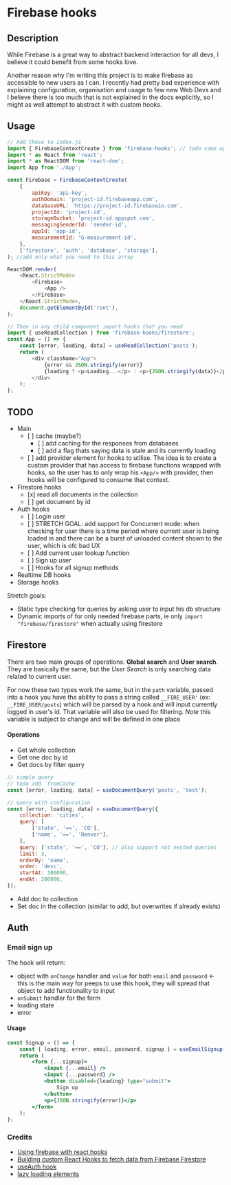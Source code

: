 # Firebase hooks

## Description

While Firebase is a great way to abstract backend interaction for all devs, I believe it could benefit from some hooks love.

Another reason why I'm writing this project is to make firebase as accessible to new users as I can.
I recently had pretty bad experience with explaining configuration, organisation and usage to few new Web Devs and I believe there is too much that is not explained in the docs explicitly, so I might as well attempt to abstract it with custom hooks.

## Usage

```js
// Add these to index.js
import { FirebaseContextCreate } from 'firebase-hooks'; // todo come up with name
import * as React from 'react';
import * as ReactDOM from 'react-dom';
import App from './App';

const Firebase = FirebaseContextCreate(
	{
		apiKey: 'api-key',
		authDomain: 'project-id.firebaseapp.com',
		databaseURL: 'https://project-id.firebaseio.com',
		projectId: 'project-id',
		storageBucket: 'project-id.appspot.com',
		messagingSenderId: 'sender-id',
		appId: 'app-id',
		measurementId: 'G-measurement-id',
	},
	['firestore', 'auth', 'database', 'storage'],
); //add only what you need to this array

ReactDOM.render(
	<React.StrictMode>
		<Firebase>
			<App />
		</Firebase>
	</React.StrictMode>,
	document.getElementById('root'),
);

// Then in any child component import hooks that you need
import { useReadCollection } from 'firebase-hooks/firestore';
const App = () => {
	const [error, loading, data] = useReadCollection('posts');
	return (
		<div className="App">
			{error && JSON.stringify(error)}
			{loading ? <p>Loading...</p> : <p>{JSON.stringify(data)}</p>}
		</div>
	);
};
```

## TODO

-    Main
     -    [ ] cache (maybe?)
          -    [ ] add caching for the responses from databases
          -    [ ] add a flag thats saying data is stale and its currently loading
     -    [ ] add provider element for hooks to utilise. The idea is to create a custom provider that has access to firebase functions wrapped with hooks, so the user has to only wrap his `<App/>` with provider, then hooks will be configured to consume that context.
-    Firestore hooks
     -    [x] read all documents in the collection
     -    [ ] get document by id
-    Auth hooks
     -    [ ] Login user
     -    [ ] STRETCH GOAL: add support for Concurrent mode: when checking for user there is a time period where current user is being loaded in and there can be a burst of unloaded content shown to the user, which is ofc bad UX
     -    [ ] Add current user lookup function
     -    [ ] Sign up user
     -    [ ] Hooks for all signup methods
-    Realtime DB hooks
-    Storage hooks

Stretch goals:

-    Static type checking for queries by asking user to input his db structure
-    Dynamic imports of for only needed firebase parts, ie only `import "firebase/firestore"` when actually using firestore

## Firestore

There are two main groups of operations: **Global search** and **User search**. They are basically the same, but the _User Search_ is only searching data related to current user.

For now these two types work the same, but in the `path` variable, passed into a hook you have the ability to pass a string called `__FIRE_USER'` (ex: `__FIRE_USER/posts`) which will be parsed by a hook and will input currently logged in user's id. That variable will also be used for filtering.
_Note_ this variable is subject to change and will be defined in one place

#### Operations

-    Get whole collection
-    Get one doc by id
-    Get docs by filter query

```js
// simple query
// todo add `fromCache`
const [error, loading, data] = useDocumentQuery('posts', 'test');

// query with configuration
const [error, loading, data] = useDocumentQuery({
	collection: 'cities',
	query: [
		['state', '==', 'CO'],
		['name', '==', 'Denver'],
	],
	query: ['state', '==', 'CO'], // also support not nested queries
	limit: 3,
	orderBy: 'name',
	order: 'desc',
	startAt: 100000,
	endAt: 200000,
});
```

-    Add doc to collection
-    Set doc in the collection (similar to add, but overwrites if already exists)

## Auth

### Email sign up

The hook will return:

-    object with `onChange` handler and `value` for both `email` and `password` <- this is the main way for peeps to use this hook, they will spread that object to add functionality to input
-    `onSubmit` handler for the form
-    loading state
-    error

#### Usage

```jsx
const Signup = () => {
	const { loading, error, email, password, signup } = useEmailSignup();
	return (
		<form {...signup}>
			<input {...email} />
			<input {...password} />
			<button disabled={loading} type="submit">
				Sign up
			</button>
			<p>{JSON.stringify(error)}</p>
		</form>
	);
};
```

### Credits

-    [Using firebase with react hooks](https://benmcmahen.com/using-firebase-with-react-hooks/)
-    [Building custom React Hooks to fetch data from Firebase Firestore](https://www.williamkurniawan.com/blog/building-custom-react-hooks-to-fetch-data-from-firebase-firestore)
-    [useAuth hook](https://usehooks.com/useAuth/)
-    [lazy loading elements](https://medium.com/@prawira/react-conditional-import-conditional-css-import-110cc58e0da6)
